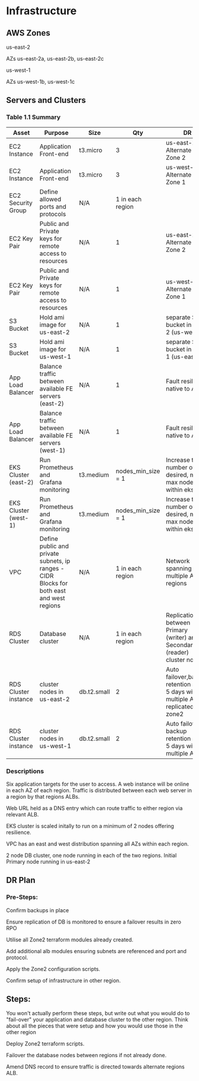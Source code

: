 # Infrastructure

## AWS Zones
us-east-2

AZs us-east-2a, us-east-2b, us-east-2c

us-west-1

AZs us-west-1b, us-west-1c

## Servers and Clusters

### Table 1.1 Summary
| **Asset**            | **Purpose**                                                                               | **Size**    | **Qty**            | **DR**                                                                               |
|----------------------|-------------------------------------------------------------------------------------------|-------------|--------------------|--------------------------------------------------------------------------------------|
| EC2 Instance         | Application Front-end                                                                     | t3.micro    | 3                  | us-east-2 - Alternate in Zone 2                                                      |
| EC2 Instance         | Application Front-end                                                                     | t3.micro    | 3                  | us-west-1 - Alternate in Zone 1                                                      |
| EC2 Security Group   | Define allowed ports and protocols                                                        | N/A         | 1 in each region   |                                                                                      |
| EC2 Key Pair         | Public and Private keys for remote access to resources                                    | N/A         | 1                  | us-east-2 - Alternate in Zone 2                                                      |
| EC2 Key Pair         | Public and Private keys for remote access to resources                                    | N/A         | 1                  | us-west-1 - Alternate in Zone 1                                                      |
| S3 Bucket            | Hold ami image for us-east-2                                                              | N/A         | 1                  | separate S3 bucket in Zone 2 (us-west-1)                                             |
| S3 Bucket            | Hold ami image for us-west-1                                                              | N/A         | 1                  | separate S3 bucket in Zone 1 (us-east-2)                                             |
| App Load Balancer    | Balance traffic between available FE servers (east-2)                                     | N/A         | 1                  | Fault resilient native to ALB                                                        |
| App Load Balancer    | Balance traffic between available FE servers (west-1)                                     | N/A         | 1                  | Fault resilient native to ALB                                                        |
| EKS Cluster (east-2) | Run Prometheus and Grafana monitoring                                                     | t3.medium   | nodes_min_size = 1 | Increase the number of desired, min & max nodes within eks.tf                        |
| EKS Cluster (west-1) | Run Prometheus and Grafana monitoring                                                     | t3.medium   | nodes_min_size = 1 | Increase the number of desired, min & max nodes within eks.tf                        |
| VPC                  | Define public and private subnets, ip ranges - CIDR Blocks for both east and west regions | N/A         | 1 in each region   | Network spanning multiple AWS regions                                                |
| RDS Cluster          | Database cluster                                                                          | N/A         | 1 in each region   | Replication between Primary (writer) and Secondary (reader) cluster nodes            |
| RDS Cluster instance | cluster nodes in us-east-2                                                                | db.t2.small | 2                  | Auto failover,backup retention set to 5 days with multiple AZs & replicated to zone2 |
| RDS Cluster instance | cluster nodes in us-west-1                                                                | db.t2.small | 2                  | Auto failover, backup retention set to 5 days with multiple AZs**                    |



### Descriptions
Six application targets for the user to access.  A web instance will be online in each AZ of each region. Traffic is distributed between each web server in a region by that regions ALBs.

Web URL held as a DNS entry which can route traffic to either region via relevant ALB.

EKS cluster is scaled initally to run on a minimum of 2 nodes offering resilience.

VPC has an east and west distribution spanning all AZs within each region.

2 node DB cluster, one node running in each of the two regions. Initial Primary node running in us-east-2

## DR Plan
### Pre-Steps:
Confirm backups in place

Ensure replication of DB is monitored to ensure a failover results in zero RPO

Utilise all Zone2 terraform modules already created.

Add additional alb modules ensuring subnets are referenced and port and protocol.

Apply the Zone2 configuration scripts.

Confirm setup of infrastructure in other region.

## Steps:
You won't actually perform these steps, but write out what you would do to "fail-over" your application and database cluster to the other region. Think about all the pieces that were setup and how you would use those in the other region

Deploy Zone2 terraform scripts.

Failover the database nodes between regions if not already done.

Amend DNS record to ensure traffic is directed towards alternate regions ALB.

